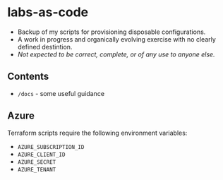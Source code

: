 # labs-as-code

* Backup of my scripts for provisioning disposable configurations.
* A work in progress and organically evolving exercise with no clearly defined destintion.
* *Not expected to be correct, complete, or of any use to anyone else.*

## Contents

* `/docs` - some useful guidance

## Azure

Terraform scripts require the following environment variables:

* `AZURE_SUBSCRIPTION_ID`
* `AZURE_CLIENT_ID`
* `AZURE_SECRET`
* `AZURE_TENANT`
